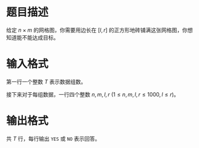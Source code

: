 # 题目描述

给定 $n\times m$ 的网格图，你需要用边长在 $[l, r]$ 的正方形地砖铺满这张网格图，你想知道能不能达成目标。

# 输入格式

第一行一个整数 $T$ 表示数据组数。

接下来对于每组数据，一行四个整数 $n, m, l, r$ $(1\leq n, m, l, r\leq 1000, l\leq r)$。

# 输出格式

共 $T$ 行，每行输出 `YES` 或 `NO` 表示回答。